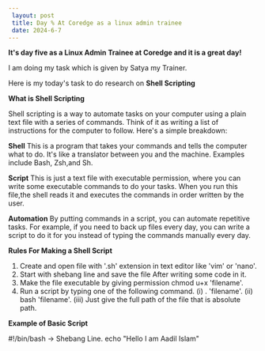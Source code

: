```yaml
---
 layout: post
 title: Day % At Coredge as a linux admin trainee
 date: 2024-6-7
---
```


**It's day five as a Linux Admin Trainee at Coredge and it is a great day!**

I am doing my task which is given by Satya my Trainer.

Here is  my today's task to do research on **Shell Scripting**


**What is Shell Scripting**

Shell scripting is a way to automate tasks on your computer using a plain text file with a series of commands. Think of it as writing a list of instructions for the computer to follow. Here's a simple breakdown:

**Shell**
This is a program that takes your commands and tells the computer what to do. 
It's like a translator between you and the machine. Examples include Bash, Zsh,and Sh.

**Script**
This is just a text file with executable permission, where you can write some executable commands to do your tasks. When you run this file,the shell reads it and executes the commands in order written by the user.

**Automation**
By putting commands in a script, you can automate repetitive tasks. For example, if you need to back up files every day, you can write a script to do it for you instead of typing the commands manually every day.

**Rules For Making a Shell Script**
1. Create and open file with '.sh' extension in text editor like 'vim' or 'nano'.
2. Start with shebang line and save the file After writing some code in it.
3. Make the file executable by giving permission chmod u+x 'filename'. 
4. Run a script by typing one of the following command.
(i) . 'filename'.
(ii) bash 'filename'.
(iii) Just give the full path of the file that is absolute path.

**Example of Basic Script**

#!/bin/bash  -> Shebang Line.
echo "Hello I am Aadil Islam"

